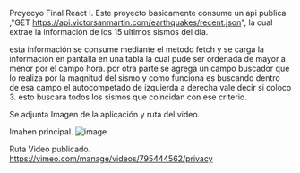 Proyecyo Final React I.
Este proyecto basicamente consume un api publica ,"GET https://api.victorsanmartin.com/earthquakes/recent.json", la cual extrae la información de los 15 ultimos sismos del dia.

esta información se consume mediante el metodo fetch y se carga la información en pantalla en una tabla la cual pude ser ordenada de mayor a menor por el campo hora. por otra parte se agrega un campo buscador que lo realiza por la magnitud del sismo y como funciona es buscando dentro de esa campo el autocompetado de izquierda a derecha vale decir si coloco 3. esto buscara todos los sismos que coincidan con ese criterio.


Se adjunta Imagen de la aplicación y ruta del video.

Imahen principal.
![image](https://user-images.githubusercontent.com/49822805/216494545-ac098f17-6459-4a4d-8fee-491acddc4d56.png)



Ruta Video publicado.
https://vimeo.com/manage/videos/795444562/privacy
